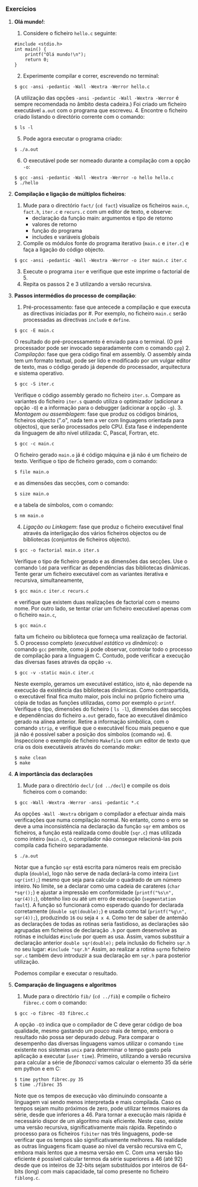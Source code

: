 ### Exercícios

1.  **Olá mundo!**:
    1. Considere o ficheiro `hello.c` seguinte:
    ```
    #include <stdio.h>
    int main() {
        printf("Olá mundo!\n");
        return 0;
    }
    ```
    2. Experimente compilar e correr, escrevendo no terminal:
    ```
    $ gcc -ansi -pedantic -Wall -Wextra -Werror hello.c
    ```
     (A utilização das opções `-ansi -pedantic -Wall -Wextra -Werror` é sempre recomendada no âmbito desta cadeira.)
     Foi criado um ficheiro executável `a.out` com o programa que escreveu.
    4. Encontre o ficheiro criado listando o directório corrente com o comando: 

    `$ ls -l`

    5.  Pode agora executar o programa criado:

    `$ ./a.out`

    6. O executável pode ser nomeado durante a compilação com a opção `-o`:
    ```
    $ gcc -ansi -pedantic -Wall -Wextra -Werror -o hello hello.c
    $ ./hello
    ```

2. **Compilação e ligação de múltiplos ficheiros**:
    1. Mude para o directório `fact/` (`cd fact`) visualize os ficheiros `main.c`, `fact.h`, `iter.c` e `recurs.c` com um editor de texto, e observe:
        - declaração da função main: argumentos e tipo de retorno
        - valores de retorno
        - função do programa
        - includes e variáveis globais
    2. Compile os módulos fonte do programa iterativo (`main.c` e `iter.c`) e faça a ligação do código objecto.
    ```
    $ gcc -ansi -pedantic -Wall -Wextra -Werror -o iter main.c iter.c
    ```
    3. Execute o programa `iter` e verifique que este imprime o factorial de 5.
    4. Repita os passos 2 e 3 utilizando a versão recursiva.

3. **Passos intermédios do processo de compilação**:
    1. Pré-processamento: fase que antecede a compilação e que executa as directivas iniciadas por #. Por exemplo, no ficheiro `main.c` serão processadas as directivas `include` e `define`.
    ```
    $ gcc -E main.c
    ```
    O resultado do pré-processamento é enviado para o terminal. (O pré processador pode ser invocado separadamente com o comando `cpp`)
    2. *Compilação*: fase que gera código final em assembly. O assembly ainda tem um formato textual, pode ser lido e modificado por um vulgar editor de texto, mas o código gerado já depende do processador, arquitectura e sistema operativo. 
    ```
    $ gcc -S iter.c
    ```
     Verifique o código assembly gerado no ficheiro `iter.s`. Compare as variantes do ficheiro `iter.s` quando utiliza o optimizador (adicionar a opção `-O`) e a informação para o debugger (adicionar a opção `-g`).
    3. *Montagem ou assemblagem*: fase que produz os códigos binários, ficheiros objecto (".o", nada tem a ver com linguagens orientada para objectos), que serão processados pelo CPU. Esta fase é independente da linguagem de alto nível utilizada: C, Pascal, Fortran, etc. 
    ```
    $ gcc -c main.c
    ```
    O ficheiro gerado `main.o` já é código máquina e já não é um ficheiro de texto.
    Verifique o tipo de ficheiro gerado, com o comando: 
    ```
    $ file main.o
    ```
    e as dimensões das secções, com o comando: 
    ```
    $ size main.o
    ```
    e a tabela de símbolos, com o comando: 
    ```
    $ nm main.o
    ```
    4. *Ligação ou Linkagem*: fase que produz o ficheiro executável final através da interligação dos vários ficheiros objectos ou de bibliotecas (conjuntos de ficheiros objecto). 
    ```
    $ gcc -o factorial main.o iter.s
    ```
     Verifique o tipo de ficheiro gerado e as dimensões das secções. Use o comando `ldd` para verificar as dependências das bibliotecas dinâmicas. Tente gerar um ficheiro executável com as variantes iterativa e recursiva, simultaneamente, 
    ```
    $ gcc main.c iter.c recurs.c
    ```
    e verifique que existem duas realizações de factorial com o mesmo nome. Por outro lado, se tentar criar um ficheiro executável apenas com o ficheiro `main.c`, 
    ```
    $ gcc main.c
    ```
     falta um ficheiro ou biblioteca que forneça uma realização de factorial.
    5. O processo completo (*executável estático vs dinâmico*): o comando `gcc` permite, como já pode observar, controlar todo o processo de compilação para a linguagem C. Contudo, pode verificar a execução das diversas fases através da opção `-v`. 
    ```
    $ gcc -v -static main.c iter.c
    ```
     Neste exemplo, geramos um executável estático, isto é, não depende na execução da existência das bibliotecas dinâmicas. Como contrapartida, o executável final fica muito maior, pois inclui no próprio ficheiro uma cópia de todas as funções utilizadas, como por exemplo o `printf`. Verifique o tipo, dimensões do ficheiro ( `ls -l`), dimensões das secções e dependências do ficheiro `a.out` gerado, face ao executável dinâmico gerado na alínea anterior. Retire a informação simbólica, com o comando `strip`, e verifique que o executável ficou mais pequeno e que já não é possível saber a posição dos símbolos (comando `nm`).
    6. Inspeccione o exemplo de ficheiro `Makefile` com um editor de texto que cria os dois executáveis através do comando *make*:
    ```
    $ make clean
    $ make
    ```
4. **A importância das declarações**
    1. Mude para o directório `decl/` (`cd ../decl`) e compile os dois ficheiros com o comando: 
    ```
    $ gcc -Wall -Wextra -Werror -ansi -pedantic *.c
    ```
     As opções `-Wall -Wextra` obrigam o compilador a efectuar ainda mais verificações que numa compilação normal. No entanto, como o erro se deve a uma inconsistência na declaração da função `sqr` em ambos os ficheiros, a função está realizada como double (`sqr.c`) mas utilizada como inteiro (`main.c`), o compilador não consegue relacioná-las pois compila cada ficheiro separadamente.
    ```
    $ ./a.out
    ```
    Notar que a função `sqr` está escrita para números reais em precisão dupla (`double`), logo não serve de nada declará-la como inteira (`int sqr(int);`) mesmo que seja para calcular o quadrado de um número inteiro.
    No limite, se a declarar como uma cadeia de carateres (`char *sqr();`) e ajustar a impressão em conformidade (`printf("%s\n", sqr(4));`), obtenho lixo ou até um erro de execução (`segmentation fault`).
    A função só funcionará como esperado quando for declarada corretamente (`double sqt(double);`) e usada como tal (`printf("%g\n", sqr(4));`), produzindo `16` ou seja `4 x 4`.
    Como ter de saber de antemão as declarações de todas as rotinas seria fastidioso, as declarações são agrupadas em ficheiros de declaração `.h` por quem desenvolve as rotinas e incluídas `#include` por quem as usa. Assim, vamos substituir a declaração anterior `double sqr(double);` pela inclusão do ficheiro `sqr.h` no seu lugar: `#include "sqr.h"`
    Assim, ao realizar a rotina `sqr`no ficheiro `sqr.c` também devo introduzir a sua declaração em `sqr.h` para posterior utilização.

    Podemos compilar e executar o resultado.

5. **Comparação de linguagens e algoritmos**
    1. Mude para o directório `fib/` (`cd ../fib`) e compile o ficheiro `fibrec.c` com o comando: 
    ```
    $ gcc -o fibrec -O3 fibrec.c
    ```
    A opção `-O3` indica que o compilador de C deve gerar código de boa qualidade,
    mesmo gastando um pouco mais de tempo, embora o resultado não possa ser depurado *debug*.
    Para comparar o desempenho das diversas linguagens vamos utilizar o comando
    `time` existente nos sistemas `unix` para determinar o tempo gasto pela
    aplicação a executar (`user time`).
    Primeiro, utilizando a versão recursiva para calcular a série de *fibonacci*
    vamos calcular o elemento 35 da série em python e em C:
    ```
    $ time python fibrec.py 35
    $ time ./fibrec 35
    ```
    Note que os tempos de execução vão diminuindo consoante a linguagem vai sendo
    menos interpretada e mais compilada.
    Caso os tempos sejam muito próximos de zero, pode utilizar termos maiores
    da série, desde que inferiores a 46.
    Para tornar a execução mais rápida é necessário dispor de um algoritmo mais eficiente.
    Neste caso, existe uma versão recursiva, significativamente mais rápida.
    Repetindo o processo para os ficheiros `fibiter` nas três linguagens,
    pode-se verificar que os tempos são significativamente melhores.
    Na realidade as outras linguagens ficam quase ao nível da versão recursiva em C,
    embora mais lentos que a mesma versão em C.
    Com uma versão tão eficiente é possível calcular termos da série superiores a
    46 (até 92) desde que os inteiros de 32-bits sejam substituídos por inteiros
    de 64-bits (long) com mais capacidade, tal como presente no ficheiro `fiblong.c`.
